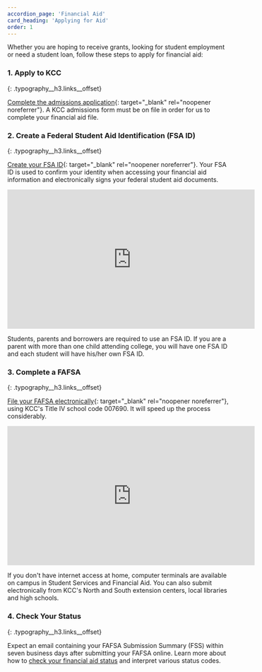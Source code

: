 ```yaml
---
accordion_page: 'Financial Aid'
card_heading: 'Applying for Aid'
order: 1
---
```


Whether you are hoping to receive grants, looking for student employment or need a student loan, follow these steps to apply for financial aid:

### 1\. Apply to KCC
{: .typography__h3.links__offset}

[Complete the admissions application](https://kccedu.my.site.com/portal/TX_SiteLogin?startURL=%2Fportal%2FTargetX_Base__Portal){: target="_blank" rel="noopener noreferrer"}. A KCC admissions form must be on file in order for us to complete your financial aid file.

### 2\. Create a Federal Student Aid Identification (FSA ID)
{: .typography__h3.links__offset}

[Create your FSA ID](https://studentaid.gov/fsa-id/create-account/launch){: target="_blank" rel="noopener noreferrer"}. Your FSA ID is used to confirm your identity when accessing your financial aid information and electronically signs your federal student aid documents.

<div class="iframe__yt--wrapper mb-3"><iframe title="Video on How to Create an Account and Username (FSA ID) for StudentAid.gov" width="560" height="315" src="https://www.youtube.com/embed/iTb7hMVtzco?rel=0" frameborder="0" allow="accelerometer; autoplay; encrypted-media; gyroscope; picture-in-picture" allowfullscreen="" class="iframe__yt"></iframe></div>

Students, parents and borrowers are required to use an FSA ID. If you are a parent with more than one child attending college, you will have one FSA ID and each student will have his/her own FSA ID.

### 3\. Complete a FAFSA
{: .typography__h3.links__offset}

[File your FAFSA electronically](https://studentaid.gov/h/apply-for-aid/fafsa){: target="_blank" rel="noopener noreferrer"}, using KCC's Title IV school code 007690. It will speed up the process considerably.

<div class="iframe__yt--wrapper mb-3"><iframe class="iframe__yt" width="560" height="315" src="https://www.youtube.com/embed/9apxxQrx-WY?si=aIfC8zCRi3noTfGO&rel=0" title="Video on How To Fill Out the FAFSA® Form" frameborder="0" allow="accelerometer; autoplay; clipboard-write; encrypted-media; gyroscope; picture-in-picture; web-share" allowfullscreen></iframe></div>

If you don't have internet access at home, computer terminals are available on campus in Student Services and Financial Aid. You can also submit electronically from KCC's North and South extension centers, local libraries and high schools.

### 4\. Check Your Status
{: .typography__h3.links__offset}

Expect an email containing your FAFSA Submission Summary (FSS) within seven business days after submitting your FAFSA online. Learn more about how to [check your financial aid status](#check-financial-aid-status) and interpret various status codes.​

